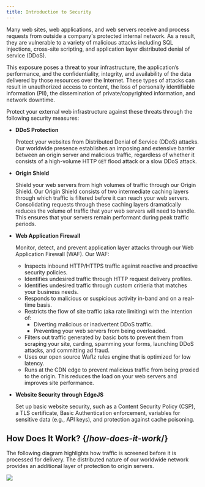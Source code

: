 ```yaml
---
title: Introduction to Security 
---
```


Many web sites, web applications, and web servers receive and process
requests from outside a company's protected internal network. As a
result, they are vulnerable to a variety of malicious attacks including
SQL injections, cross-site scripting, and application layer distributed
denial of service (DDoS).

This exposure poses a threat to your infrastructure, the application’s performance, and the confidentiality, integrity, and availability of the data delivered by those resources over the Internet. These types of attacks can result in unauthorized access to content, the loss of personally identifiable information (PII), the dissemination of private/copyrighted information, and network downtime.

Protect your external web infrastructure against these threats through the following security measures:
-   **DDoS Protection**

    Protect your websites from Distributed Denial of Service (DDoS) attacks. Our worldwide presence establishes an imposing and extensive barrier between an origin server and malicious traffic, regardless of whether it consists of a high-volume HTTP `GET` flood attack or a slow DDoS attack.
-   **Origin Shield**

    Shield your web servers from high volumes of traffic through our Origin Shield. Our Origin Shield consists of two intermediate caching layers through which traffic is filtered before it can reach your web servers. Consolidating requests through these caching layers dramatically reduces the volume of traffic that your web servers will need to handle. This ensures that your servers remain performant during peak traffic periods.
-   **Web Application Firewall**

    Monitor, detect, and prevent application layer attacks through our Web Application Firewall (WAF). Our WAF:

    -   Inspects inbound HTTP/HTTPS traffic against reactive and proactive security policies.
    -   Identifies undesired traffic through HTTP request delivery profiles. 
    -   Identifies undesired traffic through custom critieria that matches your business needs.
    -   Responds to malicious or suspicious activity in-band and on a real-time basis. 
    -   Restricts the flow of site traffic (aka rate limiting) with the intention of:
        -   Diverting malicious or inadvertent DDoS traffic.
        -   Preventing your web servers from being overloaded.
    -   Filters out traffic generated by basic bots to prevent them from
        scraping your site, carding, spamming your forms, launching DDoS
        attacks, and committing ad fraud.
    -   Uses our open source Waflz rules engine that is optimized for low latency.
    -   Runs at the CDN edge to prevent malicious traffic from being proxied to the origin. This reduces the load on your web servers and improves site performance.

-   **Website Security through EdgeJS**

    Set up basic website security, such as a Content Security Policy (CSP), a TLS certificate, Basic Authentication enforcement, variables for sensitive data (e.g., API keys), and protection against cache poisoning.

## How Does It Work? {/*how-does-it-work*/}

The following diagram highlights how traffic is screened before it is
processed for delivery. The distributed nature of our worldwide network
provides an additional layer of protection to origin servers. 

![](/images/security/overview.png)
